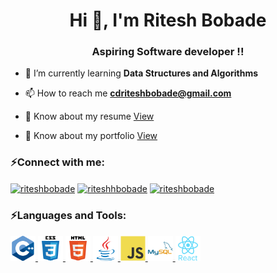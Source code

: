 <h1 align="center">Hi 👋, I'm Ritesh Bobade</h1>
<h3 align="center">Aspiring Software developer !!</h3>

- 🌱 I’m currently learning **Data Structures and Algorithms**

- 📫 How to reach me **cdriteshbobade@gmail.com**
- 📄 Know about my resume <a href="https://drive.google.com/file/d/1gzkNxLgvQncVIqPpL7XR0Fy-CYJg5NpK/view?usp=drive_link" target="_blank">View</a>
- 📄 Know about my portfolio <a href="personal-portfolio-five-pink-79.vercel.app" target="_blank">View</a>

<h3 align="left">⚡Connect with me:</h3>
<p align="left">
<a href="https://linkedin.com/in/riteshbobade" target="blank"><img align="center" src="https://raw.githubusercontent.com/rahuldkjain/github-profile-readme-generator/master/src/images/icons/Social/linked-in-alt.svg" alt="riteshbobade" height="30" width="40" /></a>
<a href="https://instagram.com/riteshhbobade" target="blank"><img align="center" src="https://raw.githubusercontent.com/rahuldkjain/github-profile-readme-generator/master/src/images/icons/Social/instagram.svg" alt="riteshhbobade" height="30" width="40" /></a>
<a href="https://www.leetcode.com/riteshbobade" target="blank"><img align="center" src="https://raw.githubusercontent.com/rahuldkjain/github-profile-readme-generator/master/src/images/icons/Social/leet-code.svg" alt="riteshbobade" height="30" width="40" /></a>
</p>

<h3 align="left">⚡Languages and Tools:</h3>
<p align="left"> <a href="https://www.w3schools.com/cpp/" target="_blank" rel="noreferrer"> <img src="https://raw.githubusercontent.com/devicons/devicon/master/icons/cplusplus/cplusplus-original.svg" alt="cplusplus" width="40" height="40"/> </a> <a href="https://www.w3schools.com/css/" target="_blank" rel="noreferrer"> <img src="https://raw.githubusercontent.com/devicons/devicon/master/icons/css3/css3-original-wordmark.svg" alt="css3" width="40" height="40"/> </a> <a href="https://www.w3.org/html/" target="_blank" rel="noreferrer"> <img src="https://raw.githubusercontent.com/devicons/devicon/master/icons/html5/html5-original-wordmark.svg" alt="html5" width="40" height="40"/> </a> <a href="https://www.java.com" target="_blank" rel="noreferrer"> <img src="https://raw.githubusercontent.com/devicons/devicon/master/icons/java/java-original.svg" alt="java" width="40" height="40"/> </a> <a href="https://developer.mozilla.org/en-US/docs/Web/JavaScript" target="_blank" rel="noreferrer"> <img src="https://raw.githubusercontent.com/devicons/devicon/master/icons/javascript/javascript-original.svg" alt="javascript" width="40" height="40"/> </a> <a href="https://www.mysql.com/" target="_blank" rel="noreferrer"> <img src="https://raw.githubusercontent.com/devicons/devicon/master/icons/mysql/mysql-original-wordmark.svg" alt="mysql" width="40" height="40"/> </a> <a href="https://reactjs.org/" target="_blank" rel="noreferrer"> <img src="https://raw.githubusercontent.com/devicons/devicon/master/icons/react/react-original-wordmark.svg" alt="react" width="40" height="40"/> </a> </p>

